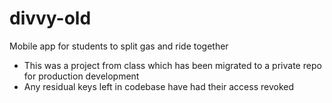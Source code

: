 # divvy-old
Mobile app for students to split gas and ride together
- This was a project from class which has been migrated to a private repo for production development
- Any residual keys left in codebase have had their access revoked
